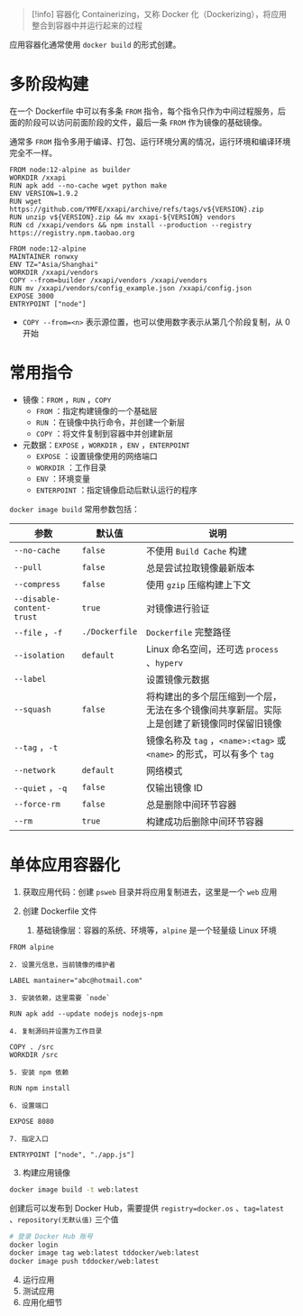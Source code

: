 >[!info] 容器化
>Containerizing，又称 Docker 化（Dockerizing），将应用整合到容器中并运行起来的过程

应用容器化通常使用 `docker build`  的形式创建。
# 多阶段构建

在一个 Dockerfile 中可以有多条 `FROM`  指令，每个指令只作为中间过程服务，后面的阶段可以访问前面阶段的文件，最后一条 `FROM`  作为镜像的基础镜像。

通常多 `FROM`  指令多用于编译、打包、运行环境分离的情况，运行环境和编译环境完全不一样。

```docker
FROM node:12-alpine as builder
WORKDIR /xxapi
RUN apk add --no-cache wget python make
ENV VERSION=1.9.2
RUN wget https://github.com/YMFE/xxapi/archive/refs/tags/v${VERSION}.zip
RUN unzip v${VERSION}.zip && mv xxapi-${VERSION} vendors
RUN cd /xxapi/vendors && npm install --production --registry https://registry.npm.taobao.org

FROM node:12-alpine
MAINTAINER ronwxy
ENV TZ="Asia/Shanghai"
WORKDIR /xxapi/vendors
COPY --from=builder /xxapi/vendors /xxapi/vendors
RUN mv /xxapi/vendors/config_example.json /xxapi/config.json
EXPOSE 3000
ENTRYPOINT ["node"]
```

*  `COPY --from=<n>`  表示源位置，也可以使用数字表示从第几个阶段复制，从 0 开始
# 常用指令

* 镜像：`FROM` ，`RUN` ，`COPY` 
    *  `FROM` ：指定构建镜像的一个基础层
    *  `RUN` ：在镜像中执行命令，并创建一个新层
    *  `COPY` ：将文件复制到容器中并创建新层
* 元数据：`EXPOSE` ，`WORKDIR` ，`ENV` ，`ENTERPOINT` 
    *  `EXPOSE` ：设置镜像使用的网络端口
    *  `WORKDIR` ：工作目录
    *  `ENV` ：环境变量
    *  `ENTERPOINT` ：指定镜像启动后默认运行的程序

 `docker image build`  常用参数包括：

|参数|默认值|说明|
| ----------| --------| --------------------------------------------------------------------------------------------|
| `--no-cache` | `false` |不使用 `Build Cache`  构建|
| `--pull` | `false` |总是尝试拉取镜像最新版本|
| `--compress` | `false` |使用 `gzip`  压缩构建上下文|
| `--disable-content-trust` | `true` |对镜像进行验证|
| `--file` ，`-f` | `./Dockerfile` | `Dockerfile`  完整路径|
| `--isolation` | `default` |Linux 命名空间，还可选 `process` 、`hyperv` |
| `--label` ||设置镜像元数据|
| `--squash` | `false` |将构建出的多个层压缩到一个层，无法在多个镜像间共享新层。实际上是创建了新镜像同时保留旧镜像|
| `--tag` ，`-t` ||镜像名称及 `tag` ，`<name>:<tag>`  或 `<name>`  的形式，可以有多个 `tag` |
| `--network` | `default` |网络模式|
| `--quiet` ，`-q` | `false` |仅输出镜像 ID|
| `--force-rm` | `false` |总是删除中间环节容器|
| `--rm` | `true` |构建成功后删除中间环节容器|
# 单体应用容器化

1. 获取应用代码：创建 `psweb`  目录并将应用复制进去，这里是一个 `web`  应用
2. 创建 Dockerfile 文件

    1. 基础镜像层：容器的系统、环境等，`alpine` 是一个轻量级 Linux 环境

```docker title:Dockerfile
FROM alpine
```
    
	2. 设置元信息，当前镜像的维护者

```docker docker title:Dockerfile
LABEL mantainer="abc@hotmail.com"
```

    3. 安装依赖，这里需要 `node` 

  ```docker docker title:Dockerfile
  RUN apk add --update nodejs nodejs-npm
  ```
  
    4. 复制源码并设置为工作目录

```docker docker title:Dockerfile
COPY . /src
WORKDIR /src
```
        
    5. 安装 npm 依赖

```docker docker title:Dockerfile
RUN npm install
```
    
	6. 设置端口

```docker docker title:Dockerfile
EXPOSE 8080
```
    
	7. 指定入口

```docker docker title:Dockerfile
ENTRYPOINT ["node", "./app.js"]
```

3. 构建应用镜像

```bash
docker image build -t web:latest
```

创建后可以发布到 Docker Hub，需要提供 `registry=docker.os` 、`tag=latest` 、`repository(无默认值)`  三个值

```bash
# 登录 Docker Hub 账号
docker login
docker image tag web:latest tddocker/web:latest
docker image push tddocker/web:latest
```

4. 运行应用
5. 测试应用
6. 应用化细节
